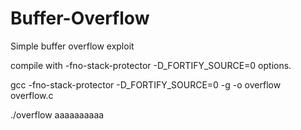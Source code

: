 # Buffer-Overflow
Simple buffer overflow exploit

compile with -fno-stack-protector -D_FORTIFY_SOURCE=0 options. 

gcc -fno-stack-protector -D_FORTIFY_SOURCE=0 -g -o overflow overflow.c

./overflow aaaaaaaaaa
